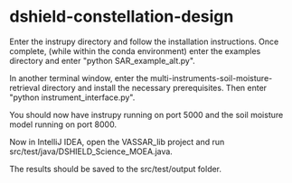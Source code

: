 # dshield-constellation-design

Enter the instrupy directory and follow the installation instructions. Once complete, (while within the conda environment) enter the examples directory and enter "python SAR_example_alt.py".

In another terminal window, enter the multi-instruments-soil-moisture-retrieval directory and install the necessary prerequisites. Then enter "python instrument_interface.py".

You should now have instrupy running on port 5000 and the soil moisture model running on port 8000.

Now in IntelliJ IDEA, open the VASSAR_lib project and run src/test/java/DSHIELD_Science_MOEA.java.

The results should be saved to the src/test/output folder.